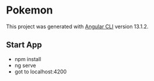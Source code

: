# Pokemon

This project was generated with [Angular CLI](https://github.com/angular/angular-cli) version 13.1.2.

## Start App
- npm install
- ng serve
- got to localhost:4200
 
